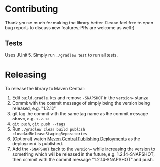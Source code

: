 # Contributing

Thank you so much for making the library better.
Please feel free to open bug reports to discuss new features; PRs are welcome as well :)

## Tests

Uses JUnit 5. Simply run `./gradlew test` to run all tests.

# Releasing

To release the library to Maven Central:

1. Edit `build.gradle.kts` and remove `-SNAPSHOT` in the `version=` stanza
2. Commit with the commit message of simply being the version being released, e.g. "1.2.13"
3. git tag the commit with the same tag name as the commit message above, e.g. `1.2.13`
4. `git push`, `git push --tags`
5. Run `./gradlew clean build publish closeAndReleaseStagingRepositories`
6. (Optional) watch [Maven Central Publishing Deployments](https://central.sonatype.com/publishing/deployments) as the deployment is published.
7. Add the `-SNAPSHOT` back to the `version=` while increasing the version to something which will be released in the future,
   e.g. 1.2.14-SNAPSHOT, then commit with the commit message "1.2.14-SNAPSHOT" and push.
